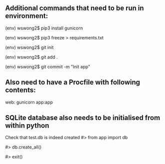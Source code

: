 Additional commands that need to be run in environment:
-----------------------------------------------------------------
(env) wswong2$ pip3 install gunicorn

(env) wswong2$ pip3 freeze > requirements.txt

(env) wswong2$ git init

(env) wswong2$ git add .

(env) wswong2$ git commit -m "Init app"

Also need to have a Procfile with following contents:
------------------------------------------------------------
web: gunicorn  app:app

SQLite database also needs to be initialised from within python
---------------------------------------------------------------
Check that test.db is indeed created 
#> from app import db

#> db.create_all()

#> exit()
